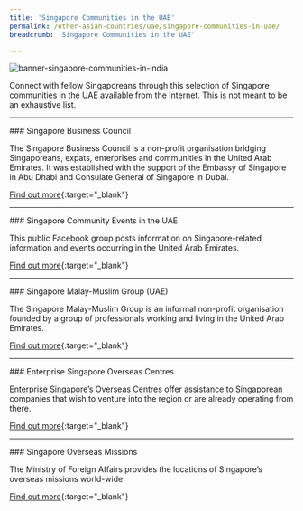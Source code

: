 ```yaml
---
title: 'Singapore Communities in the UAE'
permalink: /other-asian-countries/uae/singapore-communities-in-uae/
breadcrumb: 'Singapore Communities in the UAE'

---
```



![banner-singapore-communities-in-india](\images\china\sg-communities-new.jpg)

Connect with fellow Singaporeans through this selection of Singapore communities in the UAE available from the Internet. This is not meant to be an exhaustive list.

<hr/>
### Singapore Business Council

The Singapore Business Council is a non-profit organisation bridging Singaporeans, expats, enterprises and communities in the United Arab Emirates. It was established with the support of the Embassy of Singapore in Abu Dhabi and Consulate General of Singapore in Dubai.

[Find out more](http://sbcuae.org/){:target="_blank"}

<hr/>
### Singapore Community Events in the UAE

This public Facebook group posts information on Singapore-related information and events occurring in the United Arab Emirates.

[Find out more](https://www.facebook.com/groups/854764414568763/){:target="_blank"}

<hr/>
### Singapore Malay-Muslim Group (UAE)

The Singapore Malay-Muslim Group is an informal non-profit organisation founded by a group of professionals working and living in the United Arab Emirates.

[Find out more](https://www.facebook.com/smgdxb/){:target="_blank"}

<hr/>
### Enterprise Singapore Overseas Centres

Enterprise Singapore’s Overseas Centres offer assistance to Singaporean companies that wish to venture into the region or are already operating from there.

[Find out more](https://www.enterprisesg.gov.sg/contact/overseas-centres){:target="_blank"}

<hr/>
### Singapore Overseas Missions

The Ministry of Foreign Affairs provides the locations of Singapore’s overseas missions world-wide.

[Find out more](https://www.mfa.gov.sg/Overseas-Missions){:target="_blank"}